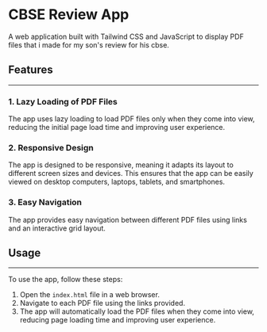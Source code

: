 # CBSE Review App


A web application built with Tailwind CSS and JavaScript to display PDF files that i made for my son's review for his cbse.

## Features
------------

### 1. Lazy Loading of PDF Files

The app uses lazy loading to load PDF files only when they come into view, reducing the initial page load time and improving user experience.

### 2. Responsive Design

The app is designed to be responsive, meaning it adapts its layout to different screen sizes and devices. This ensures that the app can be easily viewed on desktop computers, laptops, tablets, and smartphones.

### 3. Easy Navigation

The app provides easy navigation between different PDF files using links and an interactive grid layout.


## Usage
---------

To use the app, follow these steps:

1. Open the `index.html` file in a web browser.
2. Navigate to each PDF file using the links provided.
3. The app will automatically load the PDF files when they come into view, reducing page loading time and improving user experience.

